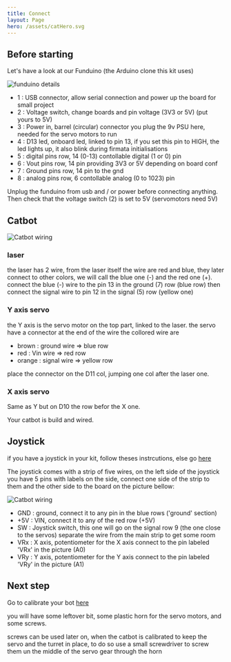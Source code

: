 ```yaml
---
title: Connect
layout: Page
hero: /assets/catHero.svg
---
```


## Before starting
Let's have a look at our Funduino (the Arduino clone this kit uses)

![funduino details](/assets/connect/funduino_01.png)


- 1 : USB connector, allow serial connection and power up the board for small project
- 2 : Voltage switch, change boards and pin voltage (3V3 or 5V) (put yours to 5V)
- 3 : Power in, barrel (circular) connector you plug the 9v PSU here, needed for the servo motors to run
- 4 : D13 led, onboard led, linked to pin 13, if you set this pin to HIGH, the led lights up, it also blink during firmata initialisations
- 5 : digital pins row, 14 (0-13) contollable digital (1 or 0) pin
- 6 : Vout pins row, 14 pin providing 3V3 or 5V depending on board conf
- 7 : Ground pins row, 14 pin to the gnd
- 8 : analog pins row, 6 contollable analog (0 to 1023) pin

Unplug the funduino from usb and / or power before connecting anything.
Then check that the voltage switch (2) is set to 5V (servomotors need 5V)

## Catbot
![Catbot wiring](/assets/connect/funduino_02.png)

### laser
the laser has 2 wire, from the laser itself the wire are red and blue, they later connect to other colors, we will call the blue one (-) and the red one (+).
connect the blue (-) wire to the pin 13 in the ground (7) row (blue row)
then connect the signal wire to pin 12 in the signal (5) row (yellow one)

###  Y axis servo
the Y axis is the servo motor on the top part, linked to the laser.
the servo have a connector at the end of the wire the collored wire are

- brown : ground wire => blue row
- red : Vin wire => red row
- orange : signal wire => yellow row

place the connector on the D11 col, jumping one col after the laser one.

### X axis servo
Same as Y but on D10 the row befor the X one.

Your catbot is build and wired.

## Joystick
if you have a joystick in your kit, follow theses instrcutions, else go [here][1]

The joystick comes with a strip of five wires, on the left side of the joystick you have 5 pins with labels on the side, connect one side of the strip to them and the other side to the board on the picture bellow:

![Catbot wiring](/assets/connect/funduino_03.png)


- GND : ground, connect it to any pin in the blue rows ('ground' section)
- +5V : VIN, connect it to any of the red row (+5V)
- SW : Joystick switch, this one will go on the signal row 9 (the one close to the servos) separate the wire from the main strip to get some room
- VRx : X axis, potentiometer for the X axis connect to the pin labeled 'VRx' in the picture (A0)
- VRy : Y axis, potentiometer for the Y axis connect to the pin labeled 'VRy' in the picture (A1)

## Next step
Go to calibrate your bot [here][1]

you will have some leftover bit, some plastic horn for the servo motors, and some screws.

screws can be used later on, when the catbot is calibrated to keep the servo and the turret in place, to do so use a small screwdriver to screw them un the middle of the servo gear through the horn

[1]:/catbot/test
